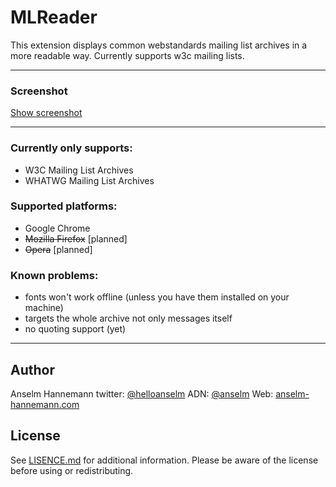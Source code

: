 MLReader
========

This extension displays common webstandards mailing list archives in a more readable way. Currently supports w3c mailing lists.

--------

### Screenshot

[Show screenshot](meta/screenshot-1.png)

--------

### Currently only supports:

- W3C Mailing List Archives
- WHATWG Mailing List Archives

### Supported platforms:

- Google Chrome
- ~~Mozilla Firefox~~ [planned]
- ~~Opera~~ [planned]

### Known problems:

- fonts won't work offline (unless you have them installed on your machine)
- targets the whole archive not only messages itself
- no quoting support (yet)

--------

## Author

Anselm Hannemann
twitter: [@helloanselm](https://twitter.com/helloanselm)
ADN: [@anselm](https://alpha.app.net/anselm)
Web: [anselm-hannemann.com](http://anselm-hannemann.com/)

## License

See [LISENCE.md](LICENSE.md) for additional information. Please be aware of the license before using or redistributing.